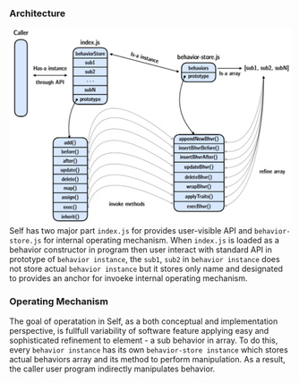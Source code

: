 ### Architecture
![architecture](./static/img/arch.png)
Self has two major part `index.js` for provides user-visible API and `behavior-store.js` for internal operating mechanism. When `index.js` is loaded as a behavior constructor in program then user interact with standard API in prototype of `behavior instance`, the `sub1`, `sub2` in `behavior instance` does not store actual `behavior instance` but it stores only name and designated to provides an anchor for invoeke internal operating mechanism.

### Operating Mechanism
The goal of operatation in Self, as a both conceptual and implementation perspective, is fullfull variability of software feature applying easy and sophisticated refinement to element - a sub behavior in array. To do this, every `behavior instance` has its own `behavior-store instance` which stores actual behaviors array and its method to perform manipulation. As a result, the caller user program indirectly manipulates behavior.